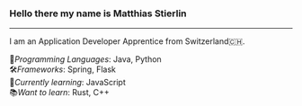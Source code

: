 ### Hello there my name is Matthias Stierlin
---
I am an Application Developer Apprentice from Switzerland🇨🇭.

🧠*Programming Languages*: Java, Python </br>
🛠️*Frameworks*: Spring, Flask </br>
📒*Currently learning*: JavaScript </br>
📚*Want to learn*: Rust, C++ </br>


<!--
**MatthiasStierlin/MatthiasStierlin** is a ✨ _special_ ✨ repository because its `README.md` (this file) appears on your GitHub profile.

Here are some ideas to get you started:

- 🔭 I’m currently working on ...
- 🌱 I’m currently learning ...
- 👯 I’m looking to collaborate on ...
- 🤔 I’m looking for help with ...
- 💬 Ask me about ...
- 📫 How to reach me: ...
- 😄 Pronouns: ...
- ⚡ Fun fact: ...
-->
